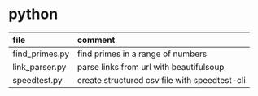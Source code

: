 # python

| file           | comment                                       |
| :------------- | :-------------------------------------------- |
| find_primes.py | find primes in a range of numbers             |
| link_parser.py | parse links from url with beautifulsoup       |
| speedtest.py   | create structured csv file with speedtest-cli |
